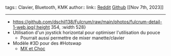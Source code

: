 tags:: Clavier, Bluetooth, KMK
author:: 
link:: [Reddit](https://www.reddit.com/r/MechanicalKeyboards/comments/10fe9mi/are_ergo_boards_allowed_here_this_is_the_fulcrum/) [Github](https://github.com/dschil138/Fulcrum)
[[Nov 7th, 2023]]
***

- https://github.com/dschil138/Fulcrum/raw/main/photos/fulcrum-detail-1-web.jpg{:height 354, :width 528}
- Utilisation d'un joystick horizontal pour optimiser l'utilisation du pouce
	- Pourrait aussi permettre de mixer manette/clavier
- Modèle #3D pour des #Hotswap
	- [MX et Choc](https://www.printables.com/fr/model/284057-hot-swap-socket-holders)